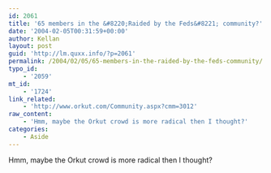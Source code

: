 ```yaml
---
id: 2061
title: '65 members in the &#8220;Raided by the Feds&#8221; community?'
date: '2004-02-05T00:31:59+00:00'
author: Kellan
layout: post
guid: 'http://lm.quxx.info/?p=2061'
permalink: /2004/02/05/65-members-in-the-raided-by-the-feds-community/
typo_id:
    - '2059'
mt_id:
    - '1724'
link_related:
    - 'http://www.orkut.com/Community.aspx?cmm=3012'
raw_content:
    - 'Hmm, maybe the Orkut crowd is more radical then I thought?'
categories:
    - Aside
---
```


Hmm, maybe the Orkut crowd is more radical then I thought?